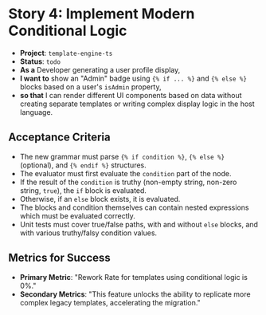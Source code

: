 # Story 4: Implement Modern Conditional Logic

- **Project**: `template-engine-ts`
- **Status**: `todo`
- **As a** Developer generating a user profile display,
- **I want to** show an "Admin" badge using `{% if ... %}` and `{% else %}` blocks based on a user's `isAdmin` property,
- **so that** I can render different UI components based on data without creating separate templates or writing complex display logic in the host language.

## Acceptance Criteria

- The new grammar must parse `{% if condition %}`, `{% else %}` (optional), and `{% endif %}` structures.
- The evaluator must first evaluate the `condition` part of the node.
- If the result of the `condition` is truthy (non-empty string, non-zero string, `true`), the `if` block is evaluated.
- Otherwise, if an `else` block exists, it is evaluated.
- The blocks and condition themselves can contain nested expressions which must be evaluated correctly.
- Unit tests must cover true/false paths, with and without `else` blocks, and with various truthy/falsy condition values.

## Metrics for Success

- **Primary Metric**: "Rework Rate for templates using conditional logic is 0%."
- **Secondary Metrics**: "This feature unlocks the ability to replicate more complex legacy templates, accelerating the migration."

